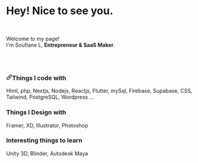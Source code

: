 <h1>Hey! Nice to see you.</h1>
<br/>
<p>Welcome to my page! <br> I'm Soufiane L, <b>Entrepreneur & SaaS Maker</b>.</p>



<br/><br/>
<h3><a id="user-content-things-i-code-with" class="anchor" aria-hidden="true" href="#things-i-code-with"><svg class="octicon octicon-link" viewBox="0 0 16 16" version="1.1" width="16" height="16" aria-hidden="true"><path fill-rule="evenodd" d="M7.775 3.275a.75.75 0 001.06 1.06l1.25-1.25a2 2 0 112.83 2.83l-2.5 2.5a2 2 0 01-2.83 0 .75.75 0 00-1.06 1.06 3.5 3.5 0 004.95 0l2.5-2.5a3.5 3.5 0 00-4.95-4.95l-1.25 1.25zm-4.69 9.64a2 2 0 010-2.83l2.5-2.5a2 2 0 012.83 0 .75.75 0 001.06-1.06 3.5 3.5 0 00-4.95 0l-2.5 2.5a3.5 3.5 0 004.95 4.95l1.25-1.25a.75.75 0 00-1.06-1.06l-1.25 1.25a2 2 0 01-2.83 0z"></path></svg></a>Things I code with</h3>
<div>Html, php, Nextjs, Nodejs, Reactjs, Flutter, mySql, Firebase, Supabase, CSS, Tailwind, PostgreSQL, Wordpress ...</div>

<h3>Things I Design with</h3>
<div>Framer, XD, Illustrator, Photoshop</div>


<h3>Interesting things to learn</h3>
<div>Unity 3D, Blinder, Autodesk Maya</div>
